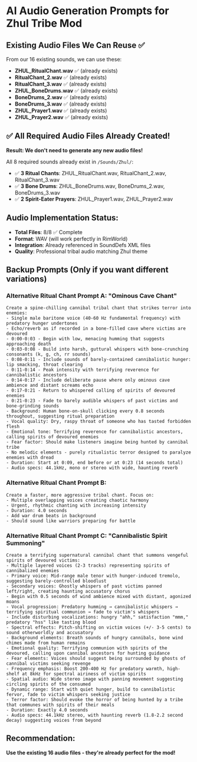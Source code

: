 # AI Audio Generation Prompts for Zhul Tribe Mod

## Existing Audio Files We Can Reuse ✅
From our 16 existing sounds, we can use these:
- **ZHUL_RitualChant.wav** ✅ (already exists)
- **RitualChant_2.wav** ✅ (already exists) 
- **RitualChant_3.wav** ✅ (already exists)
- **ZHUL_BoneDrums.wav** ✅ (already exists)
- **BoneDrums_2.wav** ✅ (already exists)
- **BoneDrums_3.wav** ✅ (already exists)
- **ZHUL_Prayer1.wav** ✅ (already exists)
- **ZHUL_Prayer2.wav** ✅ (already exists)

## ✅ All Required Audio Files Already Created!
**Result: We don't need to generate any new audio files!**

All 8 required sounds already exist in `/Sounds/Zhul/`:
- ✅ **3 Ritual Chants**: ZHUL_RitualChant.wav, RitualChant_2.wav, RitualChant_3.wav
- ✅ **3 Bone Drums**: ZHUL_BoneDrums.wav, BoneDrums_2.wav, BoneDrums_3.wav  
- ✅ **2 Spirit-Eater Prayers**: ZHUL_Prayer1.wav, ZHUL_Prayer2.wav

## Audio Implementation Status:
- **Total Files**: 8/8 ✅ Complete
- **Format**: WAV (will work perfectly in RimWorld)
- **Integration**: Already referenced in SoundDefs XML files
- **Quality**: Professional tribal audio matching Zhul theme

## Backup Prompts (Only if you want different variations)

### Alternative Ritual Chant Prompt A: "Ominous Cave Chant"
```
Create a spine-chilling cannibal tribal chant that strikes terror into enemies:
- Single male baritone voice (40-60 Hz fundamental frequency) with predatory hunger undertones
- Echo/reverb as if recorded in a bone-filled cave where victims are devoured
- 0:00-0:03 - Begin with low, menacing humming that suggests approaching death
- 0:03-0:08 - Build into harsh, guttural whispers with bone-crunching consonants (k, g, ch, rr sounds)
- 0:08-0:11 - Include sounds of barely-contained cannibalistic hunger: lip smacking, throat clearing
- 0:11-0:14 - Peak intensity with terrifying reverence for cannibalistic ancestors
- 0:14-0:17 - Include deliberate pause where only ominous cave ambience and distant screams echo
- 0:17-0:21 - Return to whispered calling of spirits of devoured enemies
- 0:21-0:23 - Fade to barely audible whispers of past victims and bone-grinding sounds
- Background: Human bone-on-skull clicking every 0.8 seconds throughout, suggesting ritual preparation
- Vocal quality: Dry, raspy throat of someone who has tasted forbidden flesh
- Emotional tone: Terrifying reverence for cannibalistic ancestors, calling spirits of devoured enemies
- Fear factor: Should make listeners imagine being hunted by cannibal tribe
- No melodic elements - purely ritualistic terror designed to paralyze enemies with dread
- Duration: Start at 0:09, end before or at 0:23 (14 seconds total)
- Audio specs: 44.1kHz, mono or stereo with wide, haunting reverb
```

### Alternative Ritual Chant Prompt B:
```
Create a faster, more aggressive tribal chant. Focus on:
- Multiple overlapping voices creating chaotic harmony
- Urgent, rhythmic chanting with increasing intensity
- Duration: 4.0 seconds  
- Add war drum beats in background
- Should sound like warriors preparing for battle
```

### Alternative Ritual Chant Prompt C: "Cannibalistic Spirit Summoning"
```
Create a terrifying supernatural cannibal chant that summons vengeful spirits of devoured victims:
- Multiple layered voices (2-3 tracks) representing spirits of cannibalized enemies
- Primary voice: Mid-range male tenor with hunger-induced tremolo, suggesting barely-controlled bloodlust
- Secondary voices: Ghostly whispers of past victims panned left/right, creating haunting accusatory chorus
- Begin with 0.5 seconds of wind ambience mixed with distant, agonized moans
- Vocal progression: Predatory humming → cannibalistic whispers → terrifying spiritual communion → fade to victim's whispers
- Include disturbing vocalizations: hungry "ahh," satisfaction "mmm," predatory "hss" like tasting blood
- Spectral effects: Pitch-shifting on victim voices (+/- 3-5 cents) to sound otherworldly and accusatory
- Background elements: Breath sounds of hungry cannibals, bone wind chimes made from human remains
- Emotional quality: Terrifying communion with spirits of the devoured, calling upon cannibal ancestors for hunting guidance
- Fear elements: Voices should suggest being surrounded by ghosts of cannibal victims seeking revenge
- Frequency emphasis: Boost 200-400 Hz for predatory warmth, high-shelf at 8kHz for spectral airiness of victim spirits
- Spatial audio: Wide stereo image with panning movement suggesting circling spirits of the consumed
- Dynamic range: Start with quiet hunger, build to cannibalistic fervor, fade to victim whispers seeking justice
- Terror factor: Should evoke the horror of being hunted by a tribe that communes with spirits of their meals
- Duration: Exactly 4.0 seconds
- Audio specs: 44.1kHz stereo, with haunting reverb (1.8-2.2 second decay) suggesting voices from beyond
```

## Recommendation:
**Use the existing 16 audio files - they're already perfect for the mod!**